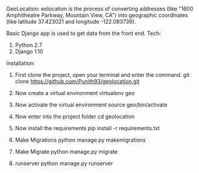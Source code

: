 GeoLocation:
eolocation is the process of converting addresses (like "1600 Amphitheatre Parkway, Mountain View, CA") into geographic coordinates (like latitude 37.423021 and longitude -122.083739).

Basic Django app is used to get data from the front end.
Tech:
1) Python 2.7
2) Django 1.10

Installation:
1) First clone the project, open your terminal and enter the command.
  git clone https://github.com/Punith93/geolocation.git
  
2) Now create a virtual environment
  virtualenv geo
  
3) Now activate the virtual environment
  source geo/bin/activate
  
4) Now enter into the project folder
  cd geolocation
 
5) Now install the requirements
  pip install -r requirements.txt
  
6) Make Migrations
  python manage.py makemigrations
  
7) Make Migrate
  python manage.py migrate
  
8) runserver
  python manage.py runserver
  
